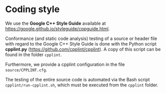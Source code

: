 # Coding style

We use the **Google C++ Style Guide** available at https://google.github.io/styleguide/cppguide.html.

Conformance (and static code analysis) testing of a source or header file with regard to the Google C++ Style Guide is done with the Python script **cpplint.py** (https://github.com/cpplint/cpplint). A copy of this script can be found in the folder ``cpplint``.

Furthermore, we provide a cpplint configuration in the file ``source/CPPLINT.cfg``.

The testing of the entire source code is automated via the Bash script ``cpplint/run-cpplint.sh``, which must be executed from the ``cpplint`` folder.

